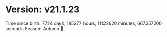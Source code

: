 # Version: v21.1.23
Time since birth: 7724 days, 185377 hours, 11122620 minutes, 667357200 seconds
Season: Autumn 🍁
